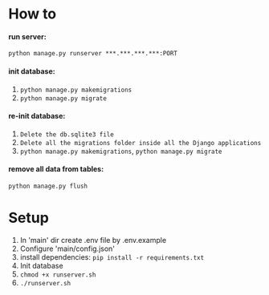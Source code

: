 # How to

#### run server: 
`python manage.py runserver ***.***.***.***:PORT`

#### init database: 
1. `python manage.py makemigrations`
2. `python manage.py migrate`

#### re-init database:
1. `Delete the db.sqlite3 file`
2. `Delete all the migrations folder inside all the Django applications`
3. `python manage.py makemigrations`,
`python manage.py migrate`

#### remove all data from tables:
`python manage.py flush`

# Setup
1. In 'main' dir create .env file by .env.example
2. Configure 'main/config.json'
3. install dependencies: ```pip install -r requirements.txt```
4. Init database
5. ```chmod +x runserver.sh```
6. ```./runserver.sh```